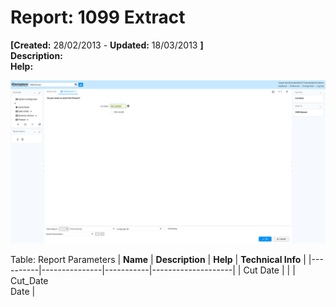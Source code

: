 # Report: 1099 Extract

**[Created:** 28/02/2013 - **Updated:** 18/03/2013 **]**  
**Description:**   
**Help:**   

![](/img/docs/manual/1099Extract-Report_iDempiere_v12.0.0.png)

Table: Report Parameters
| **Name** | **Description** | **Help** | **Technical Info** |
|----------|---------------|-----------|--------------------|
| Cut Date |  |  | Cut_Date<br/>Date | 


